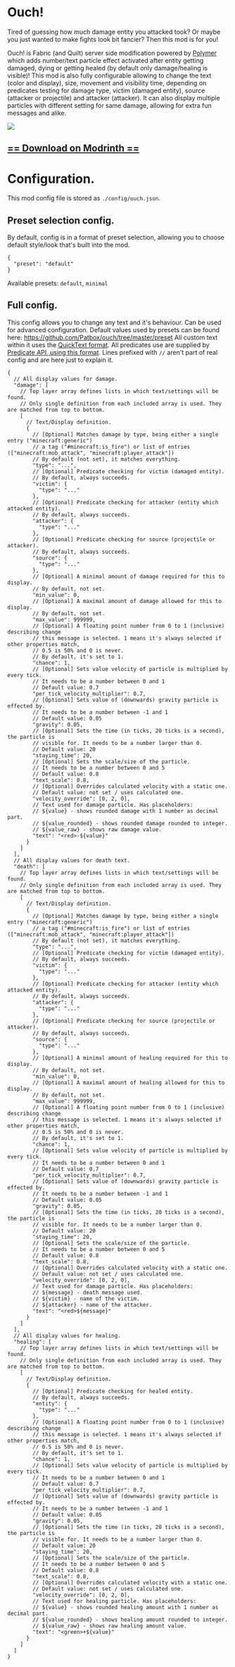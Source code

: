 # Ouch!
Tired of guessing how much damage entity you attacked took? Or maybe you just wanted to make fights look bit fancier?
Then this mod is for you!

Ouch! is Fabric (and Quilt) server side modification powered by 
[Polymer](https://modrinth.com/mod/polymer) which adds number/text particle effect activated after 
entity getting damaged, dying or getting healed (by default only damage/healing is visible)! This mod is also 
fully configurable allowing to change the text (color and display), size, movement and visibility time, depending 
on predicates testing for damage type, victim (damaged entity), source (attacker or projectile) and attacker (attacker).
It can also display multiple particles with different setting for same damage, allowing for extra fun messages and alike.

![](https://cdn.modrinth.com/data/nbxqFJCy/images/2d55baa0886deb83010bdc3a2b0a88f9efdc82ca.png)

## [== Download on Modrinth ==](https://modrinth.com/mod/ouch)

# Configuration.
This mod config file is stored as `./config/ouch.json`.
## Preset selection config.
By default, config is in a format of preset selection, allowing you to choose default style/look that's built into the mod.
```json5
{
  "preset": "default"
}
```
Available presets: `default`, `minimal`
## Full config.
This config allows you to change any text and it's behaviour. Can be used for advanced configuration.
Default values used by presets can be found here: https://github.com/Patbox/ouch/tree/master/preset
All custom text within it uses the [QuickText format](https://placeholders.pb4.eu/user/quicktext/). 
All predicates use are supplied by [Predicate API, using this format](https://github.com/Patbox/PredicateAPI/blob/1.21/BUILTIN.md).
Lines prefixed with `//` aren't part of real config and are here just to explain it.
```json5
{
  // All display values for damage.
  "damage": [
    // Top layer array defines lists in which text/settings will be found.
    // Only single definition from each included array is used. They are matched from top to bottom.
    [
      // Text/Display definition.
      {
        // [Optional] Matches damage by type, being either a single entry ("minecraft:generic")
        // a tag ("#minecraft:is_fire") or list of entries (["minecraft:mob_attack", "minecraft:player_attack"])
        // By default (not set), it matches everything.
        "type": "...",
        // [Optional] Predicate checking for victim (damaged entity).
        // By default, always succeeds.
        "victim": {
          "type": "..."
        },
        // [Optional] Predicate checking for attacker (entity which attacked entity).
        // By default, always succeeds.
        "attacker": {
          "type": "..."
        },
        // [Optional] Predicate checking for source (projectile or attacker).
        // By default, always succeeds.
        "source": {
          "type": "..."
        },
        // [Optional] A minimal amount of damage required for this to display.
        // By default, not set.
        "min_value": 0,
        // [Optional] A maximal amount of damage allowed for this to display.
        // By default, not set.
        "max_value": 999999,
        // [Optional] A floating point number from 0 to 1 (inclusive) describing change
        // this message is selected. 1 means it's always selected if other properties match,
        // 0.5 is 50% and 0 is never.
        // By default, it's set to 1.
        "chance": 1,
        // [Optional] Sets value velocity of particle is multiplied by every tick.
        // It needs to be a number between 0 and 1
        // Default value: 0.7
        "per_tick_velocity_multiplier": 0.7,
        // [Optional] Sets value of (downwards) gravity particle is effected by.
        // It needs to be a number between -1 and 1
        // Default value: 0.05
        "gravity": 0.05,
        // [Optional] Sets the time (in ticks, 20 ticks is a second), the particle is
        // visible for. It needs to be a number larger than 0.
        // Default value: 20
        "staying_time": 20,
        // [Optional] Sets the scale/size of the particle.
        // It needs to be a number between 0 and 5
        // Default value: 0.8
        "text_scale": 0.8,
        // [Optional] Overrides calculated velocity with a static one.
        // Default value: not set / uses calculated one.
        "velocity_override": [0, 2, 0],
        // Text used for damage particle. Has placeholders:
        // ${value} - shows rounded damage with 1 number as decimal part.
        // ${value_rounded} - shows rounded damage rounded to integer.
        // ${value_raw} - shows raw damage value.
        "text": "<red>-${value}"
      }
    ]
  ],
  // All display values for death text.
  "death": [
    // Top layer array defines lists in which text/settings will be found.
    // Only single definition from each included array is used. They are matched from top to bottom.
    [
      // Text/Display definition.
      {
        // [Optional] Matches damage by type, being either a single entry ("minecraft:generic")
        // a tag ("#minecraft:is_fire") or list of entries (["minecraft:mob_attack", "minecraft:player_attack"])
        // By default (not set), it matches everything.
        "type": "...",
        // [Optional] Predicate checking for victim (damaged entity).
        // By default, always succeeds.
        "victim": {
          "type": "..."
        },
        // [Optional] Predicate checking for attacker (entity which attacked entity).
        // By default, always succeeds.
        "attacker": {
          "type": "..."
        },
        // [Optional] Predicate checking for source (projectile or attacker).
        // By default, always succeeds.
        "source": {
          "type": "..."
        },
        // [Optional] A minimal amount of healing required for this to display.
        // By default, not set.
        "min_value": 0,
        // [Optional] A maximal amount of healing allowed for this to display.
        // By default, not set.
        "max_value": 999999,
        // [Optional] A floating point number from 0 to 1 (inclusive) describing change
        // this message is selected. 1 means it's always selected if other properties match,
        // 0.5 is 50% and 0 is never.
        // By default, it's set to 1.
        "chance": 1,
        // [Optional] Sets value velocity of particle is multiplied by every tick.
        // It needs to be a number between 0 and 1
        // Default value: 0.7
        "per_tick_velocity_multiplier": 0.7,
        // [Optional] Sets value of (downwards) gravity particle is effected by.
        // It needs to be a number between -1 and 1
        // Default value: 0.05
        "gravity": 0.05,
        // [Optional] Sets the time (in ticks, 20 ticks is a second), the particle is
        // visible for. It needs to be a number larger than 0.
        // Default value: 20
        "staying_time": 20,
        // [Optional] Sets the scale/size of the particle.
        // It needs to be a number between 0 and 5
        // Default value: 0.8
        "text_scale": 0.8,
        // [Optional] Overrides calculated velocity with a static one.
        // Default value: not set / uses calculated one.
        "velocity_override": [0, 2, 0],
        // Text used for damage particle. Has placeholders:
        // ${message} - death message used.
        // ${victim} - name of the victim.
        // ${attacker} - name of the attacker.
        "text": "<red>${message}"
      }
    ]
  ],
  // All display values for healing.
  "healing": [
    // Top layer array defines lists in which text/settings will be found.
    // Only single definition from each included array is used. They are matched from top to bottom.
    [
      // Text/Display definition.
      {
        // [Optional] Predicate checking for healed entity.
        // By default, always succeeds.
        "entity": {
          "type": "..."
        },
        // [Optional] A floating point number from 0 to 1 (inclusive) describing change
        // this message is selected. 1 means it's always selected if other properties match,
        // 0.5 is 50% and 0 is never.
        // By default, it's set to 1.
        "chance": 1,
        // [Optional] Sets value velocity of particle is multiplied by every tick.
        // It needs to be a number between 0 and 1
        // Default value: 0.7
        "per_tick_velocity_multiplier": 0.7,
        // [Optional] Sets value of (downwards) gravity particle is effected by.
        // It needs to be a number between -1 and 1
        // Default value: 0.05
        "gravity": 0.05,
        // [Optional] Sets the time (in ticks, 20 ticks is a second), the particle is
        // visible for. It needs to be a number larger than 0.
        // Default value: 20
        "staying_time": 20,
        // [Optional] Sets the scale/size of the particle.
        // It needs to be a number between 0 and 5
        // Default value: 0.8
        "text_scale": 0.8,
        // [Optional] Overrides calculated velocity with a static one.
        // Default value: not set / uses calculated one.
        "velocity_override": [0, 2, 0],
        // Text used for healing particle. Has placeholders:
        // ${value} - shows rounded healing amount with 1 number as decimal part.
        // ${value_rounded} - shows healing amount rounded to integer.
        // ${value_raw} - shows raw healing amount value.
        "text": "<green>+${value}"
      }
    ]
  ]
}

```
